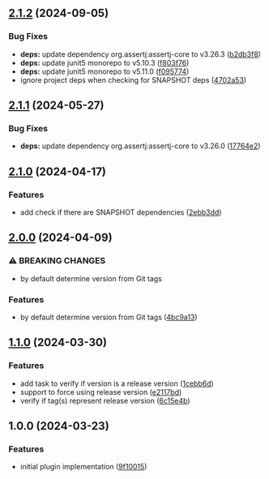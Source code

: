 ## [2.1.2](https://github.com/wetransform-os/gradle-semantic-release-version/compare/v2.1.1...v2.1.2) (2024-09-05)

### Bug Fixes

* **deps:** update dependency org.assertj:assertj-core to v3.26.3 ([b2db3f8](https://github.com/wetransform-os/gradle-semantic-release-version/commit/b2db3f824048f0a9ef1ee4c6e3021d2387b09112))
* **deps:** update junit5 monorepo to v5.10.3 ([f803f76](https://github.com/wetransform-os/gradle-semantic-release-version/commit/f803f76ab6c2253fc4c94ceca16822e9ab4498aa))
* **deps:** update junit5 monorepo to v5.11.0 ([f095774](https://github.com/wetransform-os/gradle-semantic-release-version/commit/f095774dcbe738032132bc0e8fc442ba560d3273))
* ignore project deps when checking for SNAPSHOT deps ([4702a53](https://github.com/wetransform-os/gradle-semantic-release-version/commit/4702a53465af2e32470c1db8a3384f4d5f2ace9b))

## [2.1.1](https://github.com/wetransform-os/gradle-semantic-release-version/compare/v2.1.0...v2.1.1) (2024-05-27)


### Bug Fixes

* **deps:** update dependency org.assertj:assertj-core to v3.26.0 ([17764e2](https://github.com/wetransform-os/gradle-semantic-release-version/commit/17764e28bfe8ef4f03454079def1197ce6ec4076))

## [2.1.0](https://github.com/wetransform-os/gradle-semantic-release-version/compare/v2.0.0...v2.1.0) (2024-04-17)


### Features

* add check if there are SNAPSHOT dependencies ([2ebb3dd](https://github.com/wetransform-os/gradle-semantic-release-version/commit/2ebb3ddf7f591b87a121d4f8d025bf04365b1f4c))

## [2.0.0](https://github.com/wetransform-os/gradle-semantic-release-version/compare/v1.1.0...v2.0.0) (2024-04-09)


### ⚠ BREAKING CHANGES

* by default determine version from Git tags

### Features

* by default determine version from Git tags ([4bc9a13](https://github.com/wetransform-os/gradle-semantic-release-version/commit/4bc9a13644f29c36d88417f49f5a4b5edf7c3e91))

## [1.1.0](https://github.com/wetransform-os/gradle-semantic-release-version/compare/v1.0.0...v1.1.0) (2024-03-30)


### Features

* add task to verify if version is a release version ([1cebb6d](https://github.com/wetransform-os/gradle-semantic-release-version/commit/1cebb6d14c4bdbcdcc0fc6f0a4b7dfca76b0d69e))
* support to force using release version ([e2117bd](https://github.com/wetransform-os/gradle-semantic-release-version/commit/e2117bdca2e539d12a38e20aca401ac12baa29d7))
* verify if tag(s) represent release version ([6c15e4b](https://github.com/wetransform-os/gradle-semantic-release-version/commit/6c15e4b9b58e0cc2c2309c9bbd2ea006e47b4d98))

## 1.0.0 (2024-03-23)


### Features

* initial plugin implementation ([9f10015](https://github.com/wetransform-os/gradle-semantic-release-version/commit/9f10015137478434d1204f92bb445d5d03259c69))
